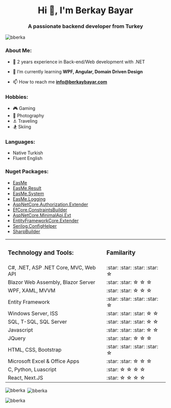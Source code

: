 

<h1 align="center">Hi 👋, I'm Berkay Bayar</h1>
<h3 align="center">A passionate backend developer from Turkey</h3>

<p align="left"> <img src="https://komarev.com/ghpvc/?username=bberka&label=Profile%20views&color=0e75b6&style=flat" alt="bberka" /> </p>


<h3 align="left">About Me:</h3>

- :briefcase: 2 years experience in Back-end/Web development with .NET
 
- 🌱 I’m currently learning **WPF, Angular, Domain Driven Design**

- 📫 How to reach me **info@berkaybayar.com**





<h3 align="left">Hobbies:</h3>

- :video_game: Gaming
- :camera_flash: Photography
- :anchor: Traveling
- :snowboarder: Skiing

<h3 align="left">Languages:</h3>

- Native Turkish
- Fluent English

<h3 align="left">Nuget Packages:</h3>

- [EasMe](https://www.nuget.org/packages/EasMe/)
- [EasMe.Result](https://www.nuget.org/packages/EasMe.Result/)
- [EasMe.System](https://www.nuget.org/packages/EasMe.System/)
- [EasMe.Logging](https://www.nuget.org/packages/EasMe.Logging/)
- [AspNetCore.Authorization.Extender](https://www.nuget.org/packages/AspNetCore.Authorization.Extender/)
- [EfCore.ConstraintsBuilder](https://www.nuget.org/packages/EfCore.ConstraintsBuilder/)
- [AspNetCore.MinimalApi.Ext](https://www.nuget.org/packages/AspNetCore.MinimalApi.Ext/)
- [EntityFrameworkCore.Extender](https://www.nuget.org/packages/EntityFrameworkCore.Extender/)
- [Serilog.ConfigHelper](https://www.nuget.org/packages/Serilog.ConfigHelper/)
- [SharpBuilder](https://www.nuget.org/packages/SharpBuilder/)


<table>
<tr>
<th><h3 align="left">Technology and Tools:</h
                                           3></th>
 <th><h3 align="left">Familarity</h3></th>
</tr>

<tr>
 <td >
    C#, .NET, ASP .NET Core,  MVC, Web API
 </td>
    <td>:star: :star: :star: :star: ☆</td>
</tr>


<tr>
 <td >
    Blazor Web Assembly, Blazor Server
 </td>
    <td>:star: :star: ☆ ☆ ☆</td>
</tr>

<tr>
 <td >
    WPF, XAML, MVVM
 </td>
    <td>:star: :star: ☆ ☆ ☆</td>
</tr>

<tr>
 <td >
    Entity Framework
 </td>
    <td>:star: :star: :star: :star: ☆</td>
</tr>

<tr>
 <td >
   Windows Server, ISS
 </td>
    <td>:star: :star: :star: ☆ ☆</td>
</tr>

<tr>
 <td >
 SQL, T-SQL, SQL Server
 </td>
    <td>:star: :star: :star: ☆ ☆</td>
</tr>



<tr>
 <td >
     Javascript
 </td>
    <td>:star: :star: :star: ☆ ☆</td>
</tr>

<tr>
 <td >
     JQuery
 </td>
    <td>:star: :star: ☆ ☆ ☆</td>
</tr>


<tr>
 <td >
    HTML, CSS, Bootstrap
 </td>
    <td>:star: :star: :star: :star: ☆</td>
</tr>


<tr>
 <td >
    Microsoft Excel & Office Apps
 </td>
    <td>:star: :star: ☆ ☆ ☆</td>
</tr>
<tr>
 <td >
C, Python, Luascript
 </td>
    <td>:star: ☆ ☆ ☆ ☆</td>
</tr>

<tr>
 <td >
     React, Next.JS
 </td>
    <td>:star: ☆ ☆ ☆ ☆</td>
</tr>


</table>





<p><img align="left" src="https://github-readme-stats.vercel.app/api/top-langs?username=bberka&show_icons=true&locale=en&layout=compact" alt="bberka" /></p>

<p>&nbsp;<img align="center" src="https://github-readme-stats.vercel.app/api?username=bberka&show_icons=true&locale=en" alt="bberka" /></p>

<p><img align="center" src="https://github-readme-streak-stats.herokuapp.com/?user=bberka&" alt="bberka" /></p>




